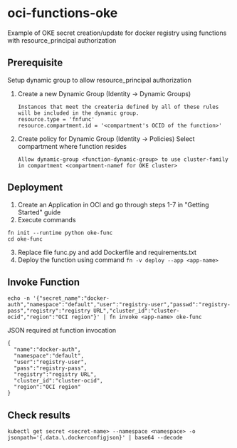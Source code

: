 # oci-functions-oke

Example of OKE secret creation/update for docker registry using functions with resource_principal authorization

## Prerequisite

Setup dynamic group to allow resource_principal authorization
1. Create a new Dynamic Group (Identity -> Dynamic Groups)
   ```
   Instances that meet the createria defined by all of these rules will be included in the dynamic group.
   resource.type = 'fnfunc'
   resource.compartment.id = '<compartment's OCID of the function>'
   ```
2. Create policy for Dynamic Group (Identity -> Policies) 
   Select compartment where function resides
   ```
   Allow dynamic-group <function-dynamic-group> to use cluster-family in compartment <compartment-namef for OKE cluster>
   ```
   

## Deployment

1. Create an Application in OCI and go through steps 1-7 in "Getting Started" guide
2. Execute commands
```
fn init --runtime python oke-func
cd oke-func
```
3. Replace file func.py and add Dockerfile and requirements.txt
4. Deploy the function using command ```fn -v deploy --app <app-name>```

## Invoke Function

```
echo -n '{"secret_name":"docker-auth","namespace":"default","user":"registry-user","passwd":"registry-pass","registry":"registry URL","cluster_id":"cluster-ocid","region":"OCI region"}' | fn invoke <app-name> oke-func
```

JSON required at function invocation

```
{
  "name":"docker-auth",
  "namespace":"default",
  "user":"registry-user",
  "pass":"registry-pass",
  "registry":"registry URL",
  "cluster_id":"cluster-ocid",
  "region":"OCI region"
}
```

## Check results

```
kubectl get secret <secret-name> --namespace <namespace> -o jsonpath='{.data.\.dockerconfigjson}' | base64 --decode
```
